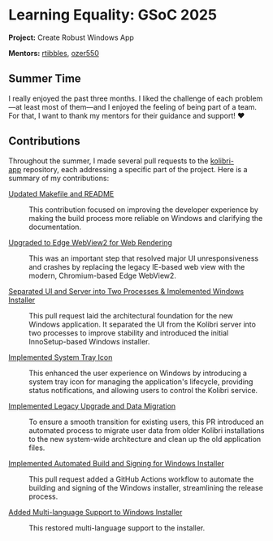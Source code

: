 # Learning Equality: GSoC 2025
**Project:** Create Robust Windows App

**Mentors:** [rtibbles](https://github.com/rtibbles), [ozer550](https://github.com/ozer550)

## Summer Time

I really enjoyed the past three months. I liked the challenge of each problem—at least most of them—and I enjoyed the feeling of being part of a team. For that, I want to thank my mentors for their guidance and support! ❤️ 

## Contributions

Throughout the summer, I made several pull requests to the [kolibri-app](https://github.com/learningequality/kolibri-app) repository, each addressing a specific part of the project. Here is a summary of my contributions:

[Updated Makefile and README](https://github.com/learningequality/kolibri-app/pull/168) <br>
<dl>
<dd>This contribution focused on improving the developer experience by making the build process more reliable on Windows and clarifying the documentation.</dd>
</dl>


[Upgraded to Edge WebView2 for Web Rendering](https://github.com/learningequality/kolibri-app/pull/171) <br>
<dl>
<dd>This was an important step that resolved major UI unresponsiveness and crashes by replacing the legacy IE-based web view with the modern, Chromium-based Edge WebView2.</dd>
</dl>
    
[Separated UI and Server into Two Processes & Implemented Windows Installer](https://github.com/learningequality/kolibri-app/pull/170)
<dl>
<dd>This pull request laid the architectural foundation for the new Windows application. It separated the UI from the Kolibri server into two processes to improve stability and introduced the initial InnoSetup-based Windows installer.</dd>
</dl>
    
[Implemented System Tray Icon](https://github.com/learningequality/kolibri-app/pull/182)
<dl>
<dd>This enhanced the user experience on Windows by introducing a system tray icon for managing the application's lifecycle, providing status notifications, and allowing users to control the Kolibri service.</dd>
</dl>

[Implemented Legacy Upgrade and Data Migration](https://github.com/learningequality/kolibri-app/pull/186)
<dl>
<dd>To ensure a smooth transition for existing users, this PR introduced an automated process to migrate user data from older Kolibri installations to the new system-wide architecture and clean up the old application files.</dd>
</dl>
    
[Implemented Automated Build and Signing for Windows Installer](https://github.com/learningequality/kolibri-app/pull/188)
<dl>
<dd>This pull request added a GitHub Actions workflow to automate the building and signing of the Windows installer, streamlining the release process.</dd>
</dl>

[Added Multi-language Support to Windows Installer](https://github.com/learningequality/kolibri-app/pull/183)
<dl>
<dd>This restored multi-language support to the installer.</dd>
</dl>
